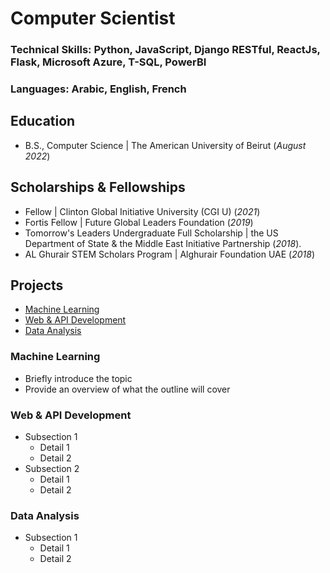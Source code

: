 # Computer Scientist  

### Technical Skills: Python, JavaScript, Django RESTful, ReactJs, Flask, Microsoft Azure, T-SQL, PowerBI
### Languages: Arabic, English, French
 
## Education
- B.S., Computer Science | The American University of Beirut (_August 2022_)
 
## Scholarships & Fellowships
- Fellow | Clinton Global Initiative University (CGI U) (_2021_)
- Fortis Fellow | Future Global Leaders Foundation (_2019_)
- Tomorrow's Leaders Undergraduate Full Scholarship | the US Department of State & the Middle East Initiative Partnership (_2018_).
- AL Ghurair STEM Scholars Program | Alghurair Foundation UAE (_2018_)
  
## Projects
- [Machine Learning](#machine-learning)
- [Web & API Development ](#web-&-api-development)
- [Data Analysis](#data-analysis)


### Machine Learning 
   - Briefly introduce the topic
   - Provide an overview of what the outline will cover

###  Web & API Development 
   - Subsection 1
     - Detail 1
     - Detail 2
   - Subsection 2
     - Detail 1
     - Detail 2
    
###  Data Analysis 
   - Subsection 1
     - Detail 1
     - Detail 2
